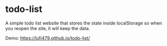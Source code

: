 # todo-list

A simple todo list website that stores the state inside localStorage so when you reopen the site, it will keep the data.

Demo: https://lufi479.github.io/todo-list/